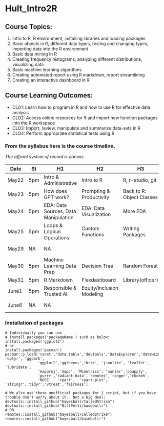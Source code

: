 # Hult_Intro2R

## Course Topics: 

1.	Intro to R, R environment, installing libraries and loading packages
2.	Basic objects in R, different data types, testing and changing types, importing data into the R environment
3.	Basic data mining in R
4.	Creating frequency histograms, analyzing different distributions, visualizing data
5.	Basic machine learning algorithms
6.	Creating automated report using R markdown, report streamlining
7.	Creating an interactive dashboard in R

## Course Learning Outcomes:

-	CLO1: Learn how to program in R and how to use R for effective data analysis
-	CLO2: Access online resources for R and import new function packages into the R workspace
-	CLO3: Import, review, manipulate and summarize data-sets in R
-	CLO4: Perform appropriate statistical tests using R



### From the syllabus here is the course timeline.  

*The official system of record is canvas.*

| Date   |St    |H1   |H2   |H3   |Notes   |
|--------|------|-----|-----|-----|--------|
| May22  |5pm   | Intro & Administrative | 	Intro to R  | R, r-studio, git  |   |
| May23  |5pm   | How does GPT work?  | Prompting & Productivity  | Back to R: Object Classes  |   |
| May24  |5pm   | EDA: Data Sources, Data Manipulation  |EDA: Data Visualization   |More EDA   |   |
| May25  |5pm   | Loops & Logical Operations  |Custom Functions   | Writing Packages  |   |
| May29  |NA   |  NA |   |   |  Case 1 Due |
| May30  |5pm   | Machine Learning Data Prep  | Decision Tree  |Random Forest   |   |
| May31  |5pm   | R Markdown  |Flexdashboard   | Library(officer)  |   |
| June1  |5pm   |  Responsible & Trusted AI |Equity/Inclusion Modeling   |   |   |
| June6  |NA   | NA  |   |   | Case 2 Due  |

### Installation of packages

```
# Individually you can use 
# install.packages('packageName') such as below:
install.packages('ggplot2')
# or 
install.packages('pacman')
pacman::p_load('caret','data.table','devtools','DataExplorer','datawizard', 'dplyr', 'ggdark', 
               'ggplot2','ggthemes','httr', 'jsonlite', 'leaflet', 'lubridate',
               'mapproj','maps', 'MLmetrics', 'naniar','pbapply',
               'purrr','radiant.data','remotes','ranger','rbokeh', 
               'ROSE',  'rpart',  'rpart.plot', 'stringr','tidyr','vtreat','fairness')

# We also use these unofficial packages for 1 script, but if you have trouble don't worry about it.  Not a big deal:
devtools::install_github("bayesball/CalledStrike")
devtools::install_github("BillPetti/baseballr")
# OR
remotes::install_github("bayesball/CalledStrike")
remotes::install_github("bayesball/baseballr")
```
